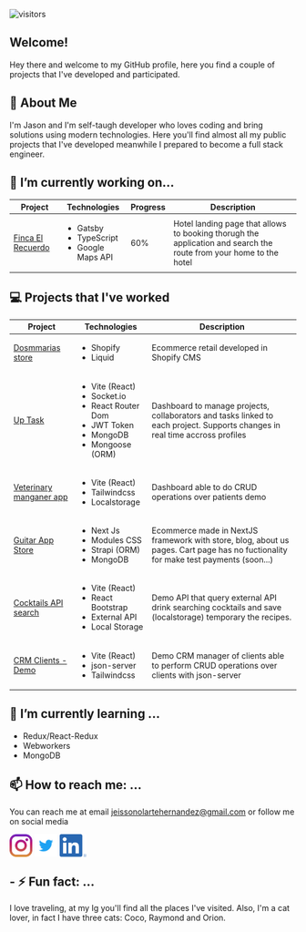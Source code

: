 ![visitors](https://visitor-badge.glitch.me/badge?page_id=jasonohdz1501&left_color=blue&right_color=green)

## Welcome!

Hey there and welcome to my GitHub profile, here you find a couple of projects that I've developed and participated.

## 📖 About Me

I'm Jason and I'm self-taugh developer who loves coding and bring solutions using modern technologies. Here you'll find almost all my public projects that I've developed meanwhile I prepared to become a full stack engineer.

## 🔭 I’m currently working on...

<table >
	<thead>
    <tr>
      <th>Project</th>
      <th>Technologies</th>
      <th>Progress</th>
      <th>Description</th>
    </tr>
  </thead>
  <tbody>
  <tr>
  <td><a href="https://www.fincarecuerdo.com">Finca El Recuerdo</a></td>
   <td>
    <ul>
      <li>Gatsby</li>
      <li>TypeScript</li>
      <li>Google Maps API</li>
    </ul>
   </td>
   <td>60%</td>
   <td>Hotel landing page that allows to booking thorugh the application and search the route from your home to the hotel</td>
  </tr>
  </tbody>
	
	
</table>

## 💻 Projects that I've worked

<table >
	<thead>
    <tr>
      <th>Project</th>
      <th>Technologies</th>
       <th>Description</th>
    </tr>
  </thead>
  <tbody>
  <tr>
  <td><a href="https://www.dosmmarias.com/">Dosmmarias store</a></td>
   <td>
    <ul>
      <li>Shopify</li>
      <li>Liquid</li>
    </ul>
   </td>
   <td>Ecommerce retail developed in Shopify CMS</td>
  </tr>
  <tr>
  <td><a href="https://uptask-demo.netlify.app/">Up Task</a></td>
   <td>
    <ul>
      <li>Vite (React)</li>
      <li>Socket.io</li>
      <li>React Router Dom</li>
      <li>JWT Token</li>
      <li>MongoDB</li>
       <li>Mongoose (ORM)</li>
    </ul>
   </td>
    <td>Dashboard to manage projects, collaborators and tasks linked to each project. Supports changes in real time accross profiles</td>
  </tr>
  <tr>
  <td><a href="https://veterinary-manager-patients.netlify.app/">Veterinary manganer app</a></td>
   <td>
    <ul>
      <li>Vite (React)</li>
      <li>Tailwindcss</li>
      <li>Localstorage</li>
    </ul>
   </td>
    <td>Dashboard able to do CRUD operations over patients demo</td>
  </tr>
  <tr>
  <td><a href="https://guitar-app-demo.vercel.app/">Guitar App Store</a></td>
   <td>
    <ul>
      <li>Next Js</li>
      <li>Modules CSS</li>
      <li>Strapi (ORM)</li>
      <li>MongoDB</li>
    </ul>
   </td>
    <td>Ecommerce made in NextJS framework with store, blog, about us pages. Cart page has no fuctionality for make test payments (soon...)</td>
  </tr>
   <tr>
  <td><a href="https://driking-api-search.netlify.app/">Cocktails API search</a></td>
   <td>
    <ul>
      <li>Vite (React)</li>
      <li>React Bootstrap</li>
      <li>External API</li>
      <li>Local Storage</li>
    </ul>
   </td>
    <td>Demo API that query external API drink searching cocktails and save (localstorage) temporary the recipes.</td>
  </tr>
  <tr>
  <td><a href="https://driking-api-search.netlify.app/">CRM Clients - Demo</a></td>
   <td>
    <ul>
      <li>Vite (React)</li>
      <li>json-server</li>
      <li>Tailwindcss</li>
    </ul>
   </td>
    <td>Demo CRM manager of clients able to perform CRUD operations over clients with json-server</td>
  </tr>
  </tbody>

</table>

## 🌱 I’m currently learning ...

- Redux/React-Redux
- Webworkers
- MongoDB

## 📫 How to reach me: ...

You can reach me at email jeissonolartehernandez@gmail.com or follow me on social media

[<img src="./socials/instagram.svg" height="40em" align="center" alt="Follow Raymo111 on LinkedIn" title="Follow  Jason Olarte on LinkedIn"/>](https://www.linkedin.com/in/jeisson-olarte/)
[<img src="./socials/twitter.svg" height="40em" align="center" alt="Follow Raym0111 on Twitter" title="Follow  Jason Olarte on Twitter"/>](https://twitter.com/jasonDev15)
[<img src="./socials/linkedin.png" height="40em" align="center" alt="Follow Raymo111 on Instagram" title="Follow  Jason Olarte on Instagram"/>](https://instagram.com/jasonohdz)

## - ⚡ Fun fact: ...

I love traveling, at my Ig you'll find all the places I've visited. Also, I'm a cat lover, in fact I have three cats: Coco, Raymond and Orion.

<!---
jasonohdz1501/jasonohdz1501 is a ✨ special ✨ repository because its `README.md` (this file) appears on your GitHub profile.
You can click the Preview link to take a look at your changes.
--->

<!--
**Raymo111/Raymo111** is a ✨ _special_ ✨ repository because its `README.md` (this file) appears on your GitHub profile.

Here are some ideas to get you started:

- 🔭 I’m currently working on ...
- 🌱 I’m currently learning ...
- 👯 I’m looking to collaborate on ...
- 🤔 I’m looking for help with ...
- 💬 Ask me about ...
- 📫 How to reach me: ...
- 😄 Pronouns: ...
- ⚡ Fun fact: ...
-->
